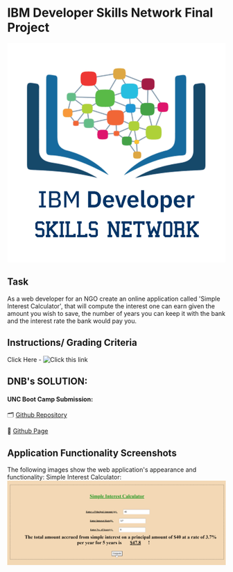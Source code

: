 # IBM Developer Skills Network Final Project 
![IBM Developer Skills Network](./IBMSkillsDeveloperNetwork.png)

## Task
As a web developer for an NGO create an online application called 'Simple Interest Calculator', that will compute the interest one can earn given the amount you wish to save, the number of years you can keep it with the bank and the interest rate the bank would pay you.

## Instructions/ Grading Criteria
Click Here - ![Click this link](https://learning.edx.org/course/course-v1:IBM+CAD101EN+2T2020/block-v1:IBM+CAD101EN+2T2020+type@sequential+block@652aad14bf36430b9d7d55fbd77e2724/block-v1:IBM+CAD101EN+2T2020+type@vertical+block@e6d2e7863f394d96a5e827690b4deb29)

## DNB's SOLUTION:
#### UNC Boot Camp Submission: 
🗂️ [Github Repository](https://github.com/DionneNoellaBarretto/Simple-Interest-Calculator)

📄 [Github Page](https://dionnenoellabarretto.github.io/Simple-Interest-Calculator/)


## Application Functionality Screenshots

The following images show the web application's appearance and functionality:
Simple Interest Calculator: 
![SimpleInterestCalculator](./SimpleInterestCalculator.png)
